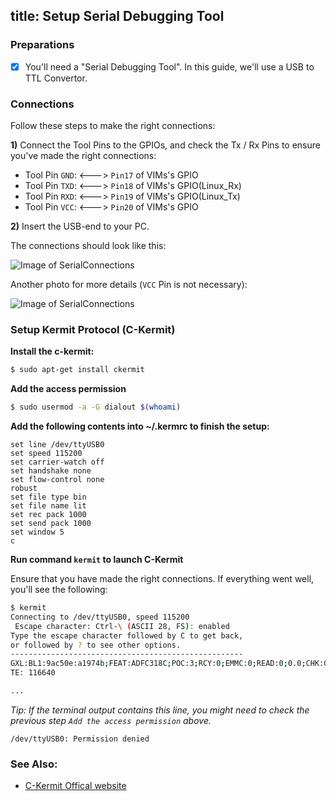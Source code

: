 title: Setup Serial Debugging Tool
---

### Preparations
- [x] You'll need a "Serial Debugging Tool". In this guide, we'll use a USB to TTL Convertor.

### Connections
Follow these steps to make the right connections:

**1)** Connect the Tool Pins to the GPIOs, and check the Tx / Rx Pins to ensure you've made the right connections:

  * Tool Pin `GND`: <---> `Pin17` of VIMs's GPIO
  * Tool Pin `TXD`: <---> `Pin18` of VIMs's GPIO(Linux_Rx)
  * Tool Pin `RXD`: <---> `Pin19` of VIMs's GPIO(Linux_Tx)
  * Tool Pin `VCC`: <---> `Pin20` of VIMs's GPIO

**2)** Insert the USB-end to your PC.

The connections should look like this:

![Image of SerialConnections](/images/vim1/SerialConnections_3Pin.png)

Another photo for more details (`VCC` Pin is not necessary):

![Image of SerialConnections](/images/vim1/SerialConnections.png)


### Setup Kermit Protocol (C-Kermit)
**Install the c-kermit:**
```sh
$ sudo apt-get install ckermit
```

**Add the access permission**
```sh
$ sudo usermod -a -G dialout $(whoami)
```

**Add the following contents into ~/.kermrc to finish the setup:**
```
set line /dev/ttyUSB0
set speed 115200
set carrier-watch off
set handshake none
set flow-control none
robust
set file type bin
set file name lit
set rec pack 1000
set send pack 1000
set window 5
c
```

**Run command `kermit` to launch C-Kermit**

Ensure that you have made the right connections. If everything went well, you'll see the following:
```sh
$ kermit
Connecting to /dev/ttyUSB0, speed 115200
 Escape character: Ctrl-\ (ASCII 28, FS): enabled
Type the escape character followed by C to get back,
or followed by ? to see other options.
----------------------------------------------------
GXL:BL1:9ac50e:a1974b;FEAT:ADFC318C;POC:3;RCY:0;EMMC:0;READ:0;0.0;CHK:0;
TE: 116640

...

```
*Tip: If the terminal output contains this line, you might need to check the previous step `Add the access permission` above.*
```
/dev/ttyUSB0: Permission denied
```



### See Also:
* [C-Kermit Offical website](http://www.columbia.edu/kermit/index.html)
